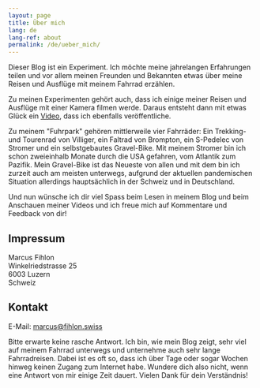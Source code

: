 ```yaml
---
layout: page
title: Über mich
lang: de
lang-ref: about
permalink: /de/ueber_mich/
---
```


Dieser Blog ist ein Experiment. Ich möchte meine jahrelangen Erfahrungen teilen und vor allem meinen Freunden und Bekannten etwas über meine Reisen und Ausflüge mit meinem Fahrrad erzählen.

Zu meinen Experimenten gehört auch, dass ich einige meiner Reisen und Ausflüge mit einer Kamera filmen werde. Daraus entsteht dann mit etwas Glück ein [Video](/de/videos), dass ich ebenfalls veröffentliche.

Zu meinem "Fuhrpark" gehören mittlerweile vier Fahrräder: Ein Trekking- und Tourenrad von Villiger, ein Faltrad von Brompton, ein S-Pedelec von Stromer und ein selbstgebautes Gravel-Bike. Mit meinem Stromer bin ich schon zweieinhalb Monate durch die USA gefahren, vom Atlantik zum Pazifik. Mein Gravel-Bike ist das Neueste von allen und mit dem bin ich zurzeit auch am meisten unterwegs, aufgrund der aktuellen pandemischen Situation allerdings hauptsächlich in der Schweiz und in Deutschland.

Und nun wünsche ich dir viel Spass beim Lesen in meinem Blog und beim Anschauen meiner Videos und ich freue mich auf Kommentare und Feedback von dir!

## Impressum

Marcus Fihlon  
Winkelriedstrasse 25  
6003 Luzern  
Schweiz

## Kontakt

E-Mail: [marcus@fihlon.swiss](mailto:marcus@fihlon.swiss)

Bitte erwarte keine rasche Antwort. Ich bin, wie mein Blog zeigt, sehr viel auf meinem Fahrrad unterwegs und unternehme auch sehr lange Fahrradreisen. Dabei ist es oft so, dass ich über Tage oder sogar Wochen hinweg keinen Zugang zum Internet habe. Wundere dich also nicht, wenn eine Antwort von mir einige Zeit dauert. Vielen Dank für dein Verständnis!
